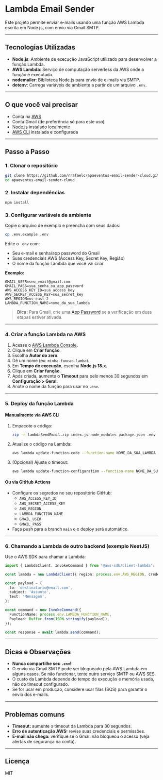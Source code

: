 # Lambda Email Sender

Este projeto permite enviar e-mails usando uma função AWS Lambda escrita em Node.js, com envio via Gmail SMTP.

---

## Tecnologias Utilizadas

- **Node.js**: Ambiente de execução JavaScript utilizado para desenvolver a função Lambda.
- **AWS Lambda**: Serviço de computação serverless da AWS onde a função é executada.
- **nodemailer**: Biblioteca Node.js para envio de e-mails via SMTP.
- **dotenv**: Carrega variáveis de ambiente a partir de um arquivo `.env`.

---

## O que você vai precisar

- Conta na [AWS](https://aws.amazon.com/)
- Conta Gmail (de preferência só para este uso)
- [Node.js](https://nodejs.org/) instalado localmente
- [AWS CLI](https://docs.aws.amazon.com/cli/latest/userguide/getting-started-install.html) instalada e configurada

---

## Passo a Passo

### 1. Clonar o repositório

```bash
git clone https://github.com/rrafaelc/apaeventus-email-sender-cloud.git
cd apaeventus-email-sender-cloud
```

### 2. Instalar dependências

```bash
npm install
```

### 3. Configurar variáveis de ambiente

Copie o arquivo de exemplo e preencha com seus dados:

```bash
cp .env.example .env
```

Edite o `.env` com:
- Seu e-mail e senha/app password do Gmail
- Suas credenciais AWS (Access Key, Secret Key, Região)
- O nome da função Lambda que você vai criar

**Exemplo:**
```
GMAIL_USER=seu_email@gmail.com
GMAIL_PASS=sua_senha_ou_app_password
AWS_ACCESS_KEY_ID=sua_access_key
AWS_SECRET_ACCESS_KEY=sua_secret_key
AWS_REGION=us-east-2
LAMBDA_FUNCTION_NAME=nome_da_sua_lambda
```

> **Dica:** Para Gmail, crie uma [App Password](https://support.google.com/accounts/answer/185833?hl=pt-BR) se a verificação em duas etapas estiver ativada.

---

### 4. Criar a função Lambda na AWS

1. Acesse o [AWS Lambda Console](https://console.aws.amazon.com/lambda/).
2. Clique em **Criar função**.
3. Escolha **Autor do zero**.
4. Dê um nome (ex: `minha-funcao-lamba`).
5. Em **Tempo de execução**, escolha **Node.js 18.x**.
6. Clique em **Criar função**.
7. Após criada, aumente o **Timeout** para pelo menos 30 segundos em **Configuração > Geral**.
8. Anote o nome da função para usar no `.env`.

---

### 5. Deploy da função Lambda

#### Manualmente via AWS CLI

1. Empacote o código:
   ```bash
   zip -r lambdaSendEmail.zip index.js node_modules package.json .env
   ```
2. Atualize o código na Lambda:
   ```bash
   aws lambda update-function-code --function-name NOME_DA_SUA_LAMBDA --zip-file fileb://lambdaSendEmail.zip
   ```
3. (Opcional) Ajuste o timeout:
   ```bash
   aws lambda update-function-configuration --function-name NOME_DA_SUA_LAMBDA --timeout 30
   ```

#### Ou via GitHub Actions

- Configure os segredos no seu repositório GitHub:
  - `AWS_ACCESS_KEY_ID`
  - `AWS_SECRET_ACCESS_KEY`
  - `AWS_REGION`
  - `LAMBDA_FUNCTION_NAME`
  - `GMAIL_USER`
  - `GMAIL_PASS`
- Faça push para a branch `main` e o deploy será automático.

---

### 6. Chamando a Lambda de outro backend (exemplo NestJS)

Use o AWS SDK para chamar a Lambda:

```typescript
import { LambdaClient, InvokeCommand } from '@aws-sdk/client-lambda';

const lambda = new LambdaClient({ region: process.env.AWS_REGION, credentials: { accessKeyId: process.env.AWS_ACCESS_KEY_ID, secretAccessKey: process.env.AWS_SECRET_ACCESS_KEY } });

const payload = {
  to: 'destinatario@email.com',
  subject: 'Assunto',
  text: 'Mensagem',
};

const command = new InvokeCommand({
  FunctionName: process.env.LAMBDA_FUNCTION_NAME,
  Payload: Buffer.from(JSON.stringify(payload)),
});

const response = await lambda.send(command);
```

---

## Dicas e Observações

- **Nunca compartilhe seu `.env`!**
- O envio via Gmail SMTP pode ser bloqueado pela AWS Lambda em alguns casos. Se não funcionar, tente outro serviço SMTP ou AWS SES.
- O custo da Lambda depende do tempo de execução e memória usada, não do timeout configurado.
- Se for usar em produção, considere usar filas (SQS) para garantir o envio dos e-mails.

---

## Problemas comuns

- **Timeout:** aumente o timeout da Lambda para 30 segundos.
- **Erro de autenticação AWS:** revise suas credenciais e permissões.
- **E-mail não chega:** verifique se o Gmail não bloqueou o acesso (veja alertas de segurança na conta).

---

## Licença

MIT
